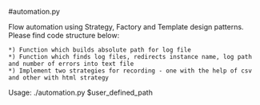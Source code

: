 #automation.py

Flow automation using Strategy, Factory and Template design patterns.
Please find code structure below:

    *) Function which builds absolute path for log file
    *) Function which finds log files, redirects instance name, log path and number of errors into text file
    *) Implement two strategies for recording - one with the help of csv and other with html strategy


Usage: ./automation.py $user_defined_path
